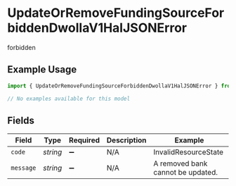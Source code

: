 # UpdateOrRemoveFundingSourceForbiddenDwollaV1HalJSONError

forbidden

## Example Usage

```typescript
import { UpdateOrRemoveFundingSourceForbiddenDwollaV1HalJSONError } from "dwolla-typescript/models/errors";

// No examples available for this model
```

## Fields

| Field                             | Type                              | Required                          | Description                       | Example                           |
| --------------------------------- | --------------------------------- | --------------------------------- | --------------------------------- | --------------------------------- |
| `code`                            | *string*                          | :heavy_minus_sign:                | N/A                               | InvalidResourceState              |
| `message`                         | *string*                          | :heavy_minus_sign:                | N/A                               | A removed bank cannot be updated. |